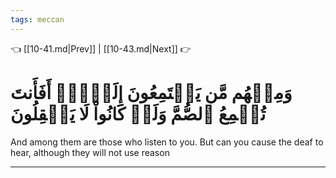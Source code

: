 ```yaml
---
tags: meccan
---
```


👈 [[10-41.md|Prev]] | [[10-43.md|Next]] 👉

# وَمِنۡهُم مَّن يَسۡتَمِعُونَ إِلَيۡكَۚ أَفَأَنتَ تُسۡمِعُ ٱلصُّمَّ وَلَوۡ كَانُواْ لَا يَعۡقِلُونَ

And among them are those who listen to you. But can you cause the deaf to hear, although they will not use reason

---

